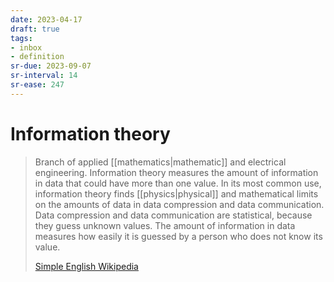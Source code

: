 ```yaml
---
date: 2023-04-17
draft: true
tags:
- inbox
- definition
sr-due: 2023-09-07
sr-interval: 14
sr-ease: 247
---
```


# Information theory

> Branch of applied [[mathematics|mathematic]] and electrical engineering.
> Information theory measures the amount of information in data that could have
> more than one value. In its most common use, information theory finds
> [[physics|physical]] and mathematical limits on the amounts of data in data
> compression and data communication. Data compression and data communication
> are statistical, because they guess unknown values. The amount of information
> in data measures how easily it is guessed by a person who does not know its
> value.
>
> [Simple English Wikipedia](https://simple.wikipedia.org/wiki/Information_theory)
